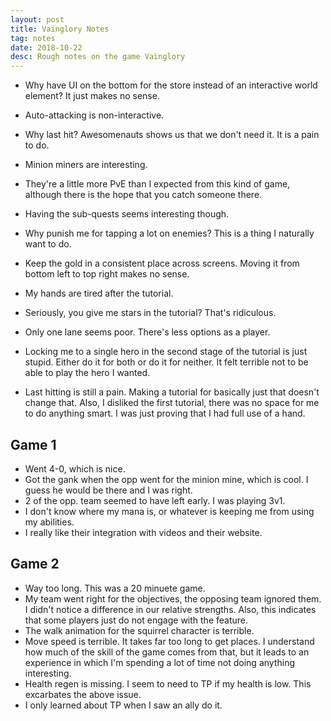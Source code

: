 ```yaml
---
layout: post
title: Vainglory Notes
tag: notes
date: 2018-10-22
desc: Rough notes on the game Vainglory
---
```


- Why have UI on the bottom for the store instead of an interactive world element? It just makes no sense.
- Auto-attacking is non-interactive.
- Why last hit? Awesomenauts shows us that we don't need it. It is a pain to do.
    <li>Minion miners are interesting.
- They're a little more PvE than I expected from this kind of game, although there is the hope that you catch someone there.
- Having the sub-quests seems interesting though.
      
    </li>
- Why punish me for tapping a lot on enemies? This is a thing I naturally want to do.
- Keep the gold in a consistent place across screens. Moving it from bottom left to top right makes no sense.
- My hands are tired after the tutorial.
- Seriously, you give me stars in the tutorial? That's ridiculous.
- Only one lane seems poor. There's less options as a player.
- Locking me to a single hero in the second stage of the tutorial is just stupid. Either do it for both or do it for neither. It felt terrible not to be able to play the hero I wanted.
- Last hitting is still a pain. Making a tutorial for basically just that doesn't change that. Also, I disliked the first tutorial, there was no space for me to do anything smart. I was just proving that I had full use of a hand.
  


## Game 1
- Went 4-0, which is nice.
- Got the gank when the opp went for the minion mine, which is cool. I guess he would be there and I was right.
- 2 of the opp. team seemed to have left early. I was playing 3v1.
- I don't know where my mana is, or whatever is keeping me from using my abilities.
- I really like their integration with videos and their website.
  


## Game 2
- Way too long. This was a 20 minuete game.
- My team went right for the objectives, the opposing team ignored them. I didn't notice a difference in our relative strengths. Also, this indicates that some players just do not engage with the feature.
- The walk animation for the squirrel character is terrible.
- Move speed is terrible. It takes far too long to get places. I understand how much of the skill of the game comes from that, but it leads to an experience in which I'm spending a lot of time not doing anything interesting.
- Health regen is missing. I seem to need to TP if my health is low. This excarbates the above issue.
- I only learned about TP when I saw an ally do it.
  


